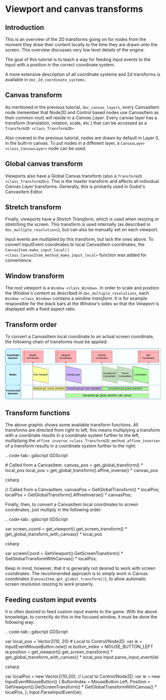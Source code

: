 # Viewport and canvas transforms

## Introduction

This is an overview of the 2D transforms going on for nodes from the
moment they draw their content locally to the time they are drawn onto
the screen. This overview discusses very low level details of the
engine.

The goal of this tutorial is to teach a way for feeding input events to
the Input with a position in the correct coordinate system.

A more extensive description of all coordinate systems and 2d transforms
is available in `doc_2d_coordinate_systems`.

## Canvas transform

As mentioned in the previous tutorial, `doc_canvas_layers`, every
CanvasItem node (remember that Node2D and Control based nodes use
CanvasItem as their common root) will reside in a *Canvas Layer*. Every
canvas layer has a transform (translation, rotation, scale, etc.) that
can be accessed as a `Transform2D <class_Transform2D>`.

Also covered in the previous tutorial, nodes are drawn by default in
Layer 0, in the built-in canvas. To put nodes in a different layer, a
`CanvasLayer
<class_CanvasLayer>` node can be used.

## Global canvas transform

Viewports also have a Global Canvas transform (also a
`Transform2D <class_Transform2D>`). This is the master transform and
affects all individual *Canvas Layer* transforms. Generally, this is
primarily used in Godot's CanvasItem Editor.

## Stretch transform

Finally, viewports have a *Stretch Transform*, which is used when
resizing or stretching the screen. This transform is used internally (as
described in `doc_multiple_resolutions`), but can also be manually set
on each viewport.

Input events are multiplied by this transform, but lack the ones above.
To convert InputEvent coordinates to local CanvasItem coordinates, the
`CanvasItem.make_input_local() <class_CanvasItem_method_make_input_local>`
function was added for convenience.

## Window transform

The root viewport is a `Window <class_Window>`. In order to scale and
position the *Window's* content as described in
`doc_multiple_resolutions`, each `Window <class_Window>` contains a
*window transform*. It is for example responsible for the black bars at
the *Window's* sides so that the *Viewport* is displayed with a fixed
aspect ratio.

## Transform order

To convert a CanvasItem local coordinate to an actual screen coordinate,
the following chain of transforms must be applied:

![image](img/viewport_transforms3.webp)

## Transform functions

The above graphic shows some available transform functions. All
transforms are directed from right to left, this means multiplying a
transform with a coordinate results in a coordinate system further to
the left, multiplying the
`affine inverse <class_Transform2D_method_affine_inverse>` of a
transform results in a coordinate system further to the right:

.. code-tab:: gdscript GDScript

\# Called from a CanvasItem. canvas\_pos = get\_global\_transform() \*
local\_pos local\_pos = get\_global\_transform().affine\_inverse() \*
canvas\_pos

csharp

// Called from a CanvasItem. canvasPos = GetGlobalTransform() \*
localPos; localPos = GetGlobalTransform().AffineInverse() \* canvasPos;

Finally, then, to convert a CanvasItem local coordinates to screen
coordinates, just multiply in the following order:

.. code-tab:: gdscript GDScript

var screen\_coord = get\_viewport().get\_screen\_transform() \*
get\_global\_transform\_with\_canvas() \* local\_pos

csharp

var screenCoord = GetViewport().GetScreenTransform() \*
GetGlobalTransformWithCanvas() \* localPos;

Keep in mind, however, that it is generally not desired to work with
screen coordinates. The recommended approach is to simply work in Canvas
coordinates (`CanvasItem.get_global_transform()`), to allow automatic
screen resolution resizing to work properly.

## Feeding custom input events

It is often desired to feed custom input events to the game. With the
above knowledge, to correctly do this in the focused window, it must be
done the following way:

.. code-tab:: gdscript GDScript

var local\_pos = Vector2(10, 20) \# Local to Control/Node2D. var ie =
InputEventMouseButton.new() ie.button\_index = MOUSE\_BUTTON\_LEFT
ie.position = get\_viewport().get\_screen\_transform() \*
get\_global\_transform\_with\_canvas() \* local\_pos
Input.parse\_input\_event(ie)

csharp

var localPos = new Vector2(10,20); // Local to Control/Node2D. var ie =
new InputEventMouseButton() { ButtonIndex = MouseButton.Left, Position =
GetViewport().GetScreenTransform() \* GetGlobalTransformWithCanvas() \*
localPos, }; Input.ParseInputEvent(ie);
